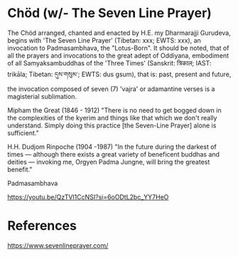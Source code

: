 # Chöd (w/- The Seven Line Prayer) #

The Chöd arranged, chanted and enacted by H.E. my Dharmarajji Gurudeva, begins with 'The Seven Line Prayer' (Tibetan: xxx; EWTS: xxx), an invocation to Padmasambhava, the "Lotus-Born". It should be noted, that of all the prayers and invocations to the great adept of Oddiyana, embodiment of all Samyaksambuddhas of the 'Three Times' (Sanskrit: त्रिकाल; IAST: trikāla; Tibetan: དུས་གསུམ་; EWTS: dus gsum), that is: past, present and future, the invocation composed of seven (7) 'vajra' or adamantine verses is a magisterial sublimation.

Mipham the Great (1846 - 1912)
"There is no need to get bogged down in the complexities of the kyerim and things like that which we don't really understand. Simply doing this practice [the Seven-Line Prayer] alone is sufficient."

H.H. Dudjom Rinpoche (1904 -1987)
"In the future during the darkest of times — although there exists a great variety of beneficent buddhas and deities — invoking me, Orgyen Padma Jungne, will bring the greatest benefit."

Padmasambhava


https://youtu.be/QzTVl1CcNSI?si=6oODtL2bc_YY7HeO


# References #

https://www.sevenlineprayer.com/

